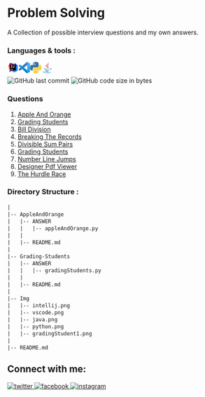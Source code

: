 # Problem Solving
A Collection of possible interview questions and my own answers.
<br/>
### Languages & tools :
[<img align="left" alt="Intellij" width="26px" src="./Img/intellij.png">][java]
[<img align="left" alt="vs code" width="26px" src="./Img/vscode.png">][py]
[<img align="left" alt="python" width="26px" src="./Img/python.png">][py]
[<img align="left" alt="java" width="26px" src="./Img/java.png">][java]
<br/><br/>
![GitHub last commit](https://img.shields.io/github/last-commit/AbhilashTUofficial/Problem-Solving?color=blue&label=Last%20Commit%3A&style=for-the-badge)
![GitHub code size in bytes](https://img.shields.io/github/languages/code-size/AbhilashTUofficial/Problem-Solving?label=Repo%20Size%3A&style=for-the-badge)

### Questions
1. [Apple And Orange](https://github.com/AbhilashTUofficial/Problem-Solving/tree/master/AppleAndOrange)
2. [Grading Students](https://github.com/AbhilashTUofficial/Problem-Solving/tree/master/BetweenTwoSets)
3. [Bill Division](https://github.com/AbhilashTUofficial/Problem-Solving/tree/master/BillDivision)
4. [Breaking The Records](https://github.com/AbhilashTUofficial/Problem-Solving/tree/master/BreakingTheRecords)
5. [Divisible Sum Pairs](https://github.com/AbhilashTUofficial/Problem-Solving/tree/master/DivisibleSumPairs)
6. [Grading Students](https://github.com/AbhilashTUofficial/Problem-Solving/tree/master/GradingStudents)
7. [Number Line Jumps](https://github.com/AbhilashTUofficial/Problem-Solving/tree/master/NumberLineJumps)
8. [Designer Pdf Viewer](https://github.com/AbhilashTUofficial/Problem-Solving/tree/master/DesignerPdfViewr)
9. [The Hurdle Race](https://github.com/AbhilashTUofficial/Problem-Solving/tree/master/TheHurdleRace)

### Directory Structure :
    |
    |-- AppleAndOrange
    |   |-- ANSWER
    |   |   |-- appleAndOrange.py
    |   |
    |   |-- README.md
    |          
    |-- Grading-Students
    |   |-- ANSWER
    |   |   |-- gradingStudents.py
    |   |
    |   |-- README.md
    |
    |-- Img
    |   |-- intellij.png
    |   |-- vscode.png
    |   |-- java.png
    |   |-- python.png
    |   |-- gradingStudent1.png
    |
    |-- README.md

## Connect with me:  
<a href="https://grabify.link/34LU2G" target="_blank">
<img src=https://img.shields.io/badge/twitter-%2300acee.svg?&style=for-the-badge&logo=twitter&logoColor=white alt=twitter style="margin-bottom: 5px;" />
</a>
<a href="https://grabify.link/A9HVHU" target="_blank">
<img src=https://img.shields.io/badge/facebook-%232E87FB.svg?&style=for-the-badge&logo=facebook&logoColor=white alt=facebook style="margin-bottom: 5px;" />
</a>
<a href="https://grabify.link/T0ZFYZ/" target="_blank">
<img src=https://img.shields.io/badge/instagram-%23000000.svg?&style=for-the-badge&logo=instagram&logoColor=white alt=instagram style="margin-bottom: 5px;" />
</a>  
<br/>

[website]: https://abhilashtuofficial.github.io/
[java]: https://github.com/AbhilashTUofficial/java-programming
[py]: https://github.com/AbhilashTUofficial/Python-programming